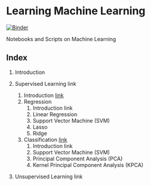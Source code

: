 # Learning Machine Learning

[![Binder](https://mybinder.org/badge_logo.svg)](https://mybinder.org/v2/gh/jmsevillam/intro_ml/HEAD)

Notebooks and Scripts on Machine Learning

## Index

1. Introduction

2. Supervised Learning link
    1. Introduction [link]()
    1. Regression
        1. Introduction link
        1. Linear Regression 
        1. Support Vector Machine (SVM)
        1. Lasso 
        1. Ridge
    2. Classification [link](https://github.com/jmsevillam/LearningML/tree/master/Supervised/Classification)
        1. Introduction link
        1. Support Vector Machine (SVM) 
        1. Principal Component Analysis (PCA) 
        1. Kernel Principal Component Analysis (KPCA)
3. Unsupervised Learning link
